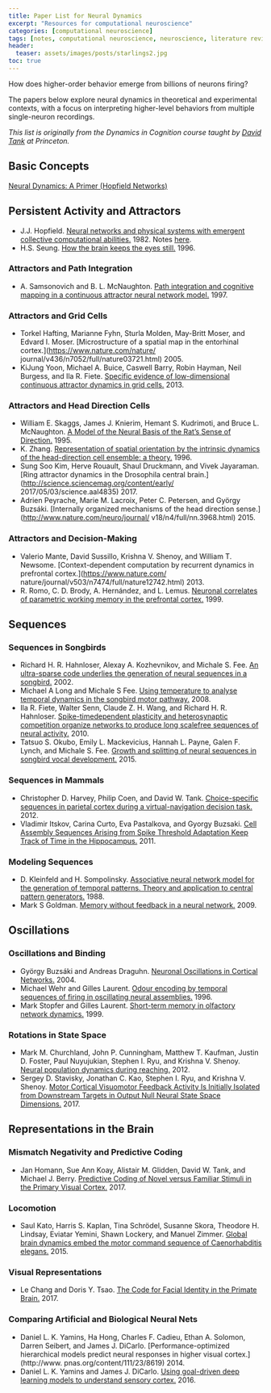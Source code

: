 ```yaml
---
title: Paper List for Neural Dynamics
excerpt: "Resources for computational neuroscience"
categories: [computational neuroscience]
tags: [notes, computational neuroscience, neuroscience, literature review, neural dynamics, deep learning, resources]
header:
  teaser: assets/images/posts/starlings2.jpg
toc: true
---
```


How does higher-order behavior emerge from billions of neurons firing? 

The papers below explore neural dynamics in theoretical and experimental contexts, with a focus on interpreting higher-level behaviors from multiple single-neuron recordings.

*This list is originally from the Dynamics in Cognition course taught by [David Tank](https://pni.princeton.edu/faculty/david-tank) at Princeton.*

## Basic Concepts
[Neural Dynamics: A Primer (Hopfield Networks)](/computational%20neuroscience/neural-dynamics-primer/)

## Persistent Activity and Attractors
- J.J. Hopfield. [Neural networks and physical systems with emergent collective computational abilities.](http://www.pnas.org/content/79/8/2554) 1982. Notes [here](/neural-dynamics-primer/).
- H.S. Seung. [How the brain keeps the eyes still.](https://www.pnas.org/content/93/23/13339) 1996.

### Attractors and Path Integration
- A. Samsonovich and B. L. McNaughton. [Path integration and cognitive mapping in a continuous attractor neural network model.](https://www.ncbi.nlm.nih.gov/pubmed/9221787) 1997.

### Attractors and Grid Cells
- Torkel Hafting, Marianne Fyhn, Sturla Molden, May-Britt Moser, and Edvard I. Moser. [Microstructure of a spatial map in the entorhinal cortex.](https://www.nature.com/nature/
journal/v436/n7052/full/nature03721.html) 2005.
- KiJung Yoon, Michael A. Buice, Caswell Barry, Robin Hayman, Neil Burgess, and Ila R.
Fiete. [Specific evidence of low-dimensional continuous attractor dynamics in grid cells.](http://www.nature.com/neuro/journal/v16/n8/full/nn.3450.html) 2013.

### Attractors and Head Direction Cells
- William E. Skaggs, James J. Knierim, Hemant S. Kudrimoti, and Bruce L. McNaughton. [A
Model of the Neural Basis of the Rat’s Sense of Direction.](https://www.ncbi.nlm.nih.gov/pubmed/11539168) 1995.
- K. Zhang. [Representation of spatial orientation by the intrinsic dynamics of the head-direction cell ensemble: a theory.](http://www.jneurosci.org/content/16/6/2112) 1996.
- Sung Soo Kim, Herve Rouault, Shaul Druckmann, and Vivek Jayaraman. [Ring attractor dynamics in the Drosophila central brain.](http://science.sciencemag.org/content/early/
2017/05/03/science.aal4835) 2017.
- Adrien Peyrache, Marie M. Lacroix, Peter C. Petersen, and György Buzsáki. [Internally organized mechanisms of the head direction sense.](http://www.nature.com/neuro/journal/
v18/n4/full/nn.3968.html) 2015.

### Attractors and Decision-Making
- Valerio Mante, David Sussillo, Krishna V. Shenoy, and William T. Newsome. [Context-dependent computation by recurrent dynamics in prefrontal cortex.](https://www.nature.com/
nature/journal/v503/n7474/full/nature12742.html) 2013.
- R. Romo, C. D. Brody, A. Hernández, and L. Lemus. [Neuronal correlates of parametric working memory in the prefrontal cortex.](https://www.ncbi.nlm.nih.gov/pubmed/10365959) 1999.

## Sequences

### Sequences in Songbirds
- Richard H. R. Hahnloser, Alexay A. Kozhevnikov, and Michale S. Fee. [An ultra-sparse code underlies the generation of neural sequences in a songbird.](https://www.ncbi.nlm.nih.gov/pubmed/12214232) 2002.
- Michael A Long and Michale S Fee. [Using temperature to analyse temporal dynamics in the songbird motor pathway.](https://www.nature.com/articles/nature07448) 2008.
- Ila R. Fiete, Walter Senn, Claude Z. H. Wang, and Richard H. R. Hahnloser. [Spike-timedependent plasticity and heterosynaptic competition organize networks to produce long scalefree sequences of neural activity.](https://www.ncbi.nlm.nih.gov/pubmed/20188660) 2010.
- Tatsuo S. Okubo, Emily L. Mackevicius, Hannah L. Payne, Galen F. Lynch, and Michale S. Fee. [Growth and splitting of neural sequences in songbird vocal development.](https://www.nature.com/nature/journal/v528/n7582/full/nature15741.html) 2015.

### Sequences in Mammals
- Christopher D. Harvey, Philip Coen, and David W. Tank. [Choice-specific sequences in parietal cortex during a virtual-navigation decision task.](https://www.nature.com/articles/nature10918) 2012.
- Vladimir Itskov, Carina Curto, Eva Pastalkova, and Gyorgy Buzsaki. [Cell Assembly Sequences Arising from Spike Threshold Adaptation Keep Track of Time in the Hippocampus.](http://www.jneurosci.org/content/31/8/2828) 2011.

### Modeling Sequences
- D. Kleinfeld and H. Sompolinsky. [Associative neural network model for the generation of temporal patterns. Theory and application to central pattern generators.](http://www.sciencedirect.com/science/article/pii/S0006349588830418) 1988.
- Mark S Goldman. [Memory without feedback in a neural network.](https://www.ncbi.nlm.nih.gov/pmc/articles/PMC2674525/) 2009.

## Oscillations

### Oscillations and Binding
- György Buzsáki and Andreas Draguhn. [Neuronal Oscillations
in Cortical Networks.](http://science.sciencemag.org/content/304/5679/1926) 2004.
- Michael Wehr and Gilles Laurent. [Odour encoding by temporal sequences of firing in oscillating neural assemblies.](https://www.nature.com/nature/journal/v384/n6605/abs/384162a0.html) 1996.
- Mark Stopfer and Gilles Laurent. [Short-term memory in olfactory network dynamics.](https://www.nature.com/nature/journal/v402/n6762/full/402664a0.html) 1999.

### Rotations in State Space
- Mark M. Churchland, John P. Cunningham, Matthew T. Kaufman, Justin D. Foster, Paul Nuyujukian, Stephen I. Ryu, and Krishna V. Shenoy. [Neural population dynamics during reaching.](https://www.nature.com/nature/journal/v487/n7405/abs/nature11129.html) 2012.
- Sergey D. Stavisky, Jonathan C. Kao, Stephen I. Ryu, and Krishna V. Shenoy. [Motor Cortical Visuomotor Feedback Activity Is Initially Isolated from Downstream Targets in Output Null Neural State Space Dimensions.](http://www.cell.com/neuron/abstract/S0896-6273(17)30461-0) 2017.

## Representations in the Brain

### Mismatch Negativity and Predictive Coding
- Jan Homann, Sue Ann Koay, Alistair M. Glidden, David W. Tank, and Michael J. Berry. [Predictive Coding of Novel versus Familiar Stimuli in the Primary Visual Cortex.](https://www.biorxiv.org/content/early/2017/10/03/197608) 2017.

### Locomotion
- Saul Kato, Harris S. Kaplan, Tina Schrödel, Susanne Skora, Theodore H. Lindsay, Eviatar Yemini, Shawn Lockery, and Manuel Zimmer. [Global brain dynamics embed the motor command sequence of Caenorhabditis elegans.](https://www.ncbi.nlm.nih.gov/pubmed/26478179) 2015. 

### Visual Representations
- Le Chang and Doris Y. Tsao. [The Code for Facial Identity in the Primate Brain.](http://www.cell.com/cell/abstract/S0092-8674(17)30538-X) 2017.

### Comparing Artificial and Biological Neural Nets
- Daniel L. K. Yamins, Ha Hong, Charles F. Cadieu, Ethan A. Solomon, Darren Seibert, and James J. DiCarlo. [Performance-optimized hierarchical models predict neural responses in higher visual cortex.](http://www.
pnas.org/content/111/23/8619) 2014.
- Daniel L. K. Yamins and James J. DiCarlo. [Using goal-driven deep learning models to understand sensory cortex.](http://www.nature.com/neuro/journal/v19/n3/full/nn.4244.html?foxtrotcallback=true) 2016.




